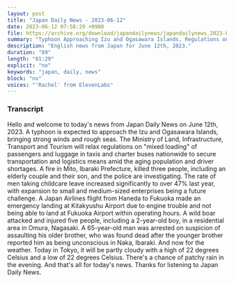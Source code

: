 ```yaml
---
layout: post
title: "Japan Daily News - 2023-06-12"
date: 2023-06-12 07:58:29 +0900
file: https://archive.org/download/japandailynews/japandailynews_2023-06-12.mp3
summary: "Typhoon Approaching Izu and Ogasawara Islands, Regulations on "Mixed Loading" of Passengers and Luggage to be Relaxed Nationwide, & more…"
description: "English news from Japan for June 12th, 2023."
duration: "89"
length: "01:29"
explicit: "no"
keywords: "japan, daily, news"
block: "no"
voices: "'Rachel' from ElevenLabs"
---
```


### Transcript

Hello and welcome to today's news from Japan Daily News on June 12th, 2023. A typhoon is expected to approach the Izu and Ogasawara Islands, bringing strong winds and rough seas. The Ministry of Land, Infrastructure, Transport and Tourism will relax regulations on "mixed loading" of passengers and luggage in taxis and charter buses nationwide to secure transportation and logistics means amid the aging population and driver shortages. A fire in Mito, Ibaraki Prefecture, killed three people, including an elderly couple and their son, and the police are investigating. The rate of men taking childcare leave increased significantly to over 47% last year, with expansion to small and medium-sized enterprises being a future challenge. A Japan Airlines flight from Haneda to Fukuoka made an emergency landing at Kitakyushu Airport due to engine trouble and not being able to land at Fukuoka Airport within operating hours. A wild boar attacked and injured five people, including a 2-year-old boy, in a residential area in Omura, Nagasaki. A 65-year-old man was arrested on suspicion of assaulting his older brother, who was found dead after the younger brother reported him as being unconscious in Naka, Ibaraki. And now for the weather. Today in Tokyo, it will be partly cloudy with a high of 22 degrees Celsius and a low of 22 degrees Celsius. There's a chance of patchy rain in the evening.  And that's all for today's news. Thanks for listening to Japan Daily News.
